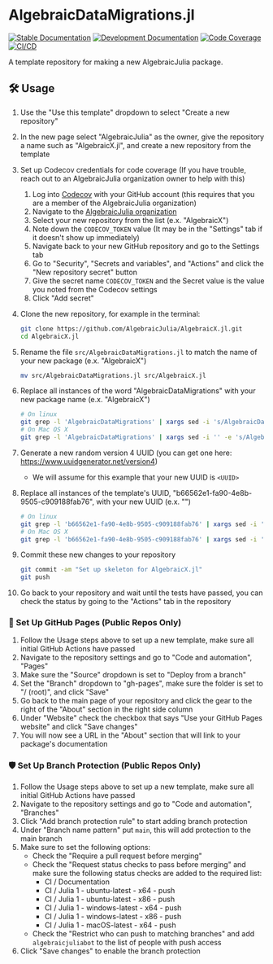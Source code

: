 # AlgebraicDataMigrations.jl

[![Stable Documentation](https://img.shields.io/badge/docs-stable-blue.svg)](https://AlgebraicJulia.github.io/AlgebraicDataMigrations.jl/stable)
[![Development Documentation](https://img.shields.io/badge/docs-dev-blue.svg)](https://AlgebraicJulia.github.io/AlgebraicDataMigrations.jl/dev)
[![Code Coverage](https://codecov.io/gh/AlgebraicJulia/AlgebraicDataMigrations.jl/branch/main/graph/badge.svg)](https://codecov.io/gh/AlgebraicJulia/AlgebraicDataMigrationse.jl)
[![CI/CD](https://github.com/AlgebraicJulia/AlgebraicDataMigrations.jl/actions/workflows/julia_ci.yml/badge.svg)](https://github.com/AlgebraicJulia/AlgebraicDataMigrations.jl/actions/workflows/julia_ci.yml)

A template repository for making a new AlgebraicJulia package.

## 🛠️ Usage

1. Use the "Use this template" dropdown to select "Create a new repository"
2. In the new page select "AlgebraicJulia" as the owner, give the repository a name such as "AlgebraicX.jl", and create a new repository from the template
3. Set up Codecov credentials for code coverage (If you have trouble, reach out to an AlgebraicJulia organization owner to help with this)

   1. Log into [Codecov](https://codecov.io) with your GitHub account (this requires that you are a member of the AlgebraicJulia organization)
   2. Navigate to the [AlgebraicJulia organization](https://app.codecov.io/gh/AlgebraicJulia)
   3. Select your new repository from the list (e.x. "AlgebraicX")
   4. Note down the `CODECOV_TOKEN` value (It may be in the "Settings" tab if it doesn't show up immediately)
   5. Navigate back to your new GitHub repository and go to the Settings tab
   6. Go to "Security", "Secrets and variables", and "Actions" and click the "New repository secret" button
   7. Give the secret name `CODECOV_TOKEN` and the Secret value is the value you noted from the Codecov settings
   8. Click "Add secret"

4. Clone the new repository, for example in the terminal:
   ```sh
   git clone https://github.com/AlgebraicJulia/AlgebraicX.jl.git
   cd AlgebraicX.jl
   ```
5. Rename the file `src/AlgebraicDataMigrations.jl` to match the name of your new package (e.x. "AlgebraicX")
   ```sh
   mv src/AlgebraicDataMigrations.jl src/AlgebraicX.jl
   ```
6. Replace all instances of the word "AlgebraicDataMigrations" with your new package name (e.x. "AlgebraicX")
   ```sh
   # On linux
   git grep -l 'AlgebraicDataMigrations' | xargs sed -i 's/AlgebraicDataMigrations/AlgebraicX/g'
   # On Mac OS X
   git grep -l 'AlgebraicDataMigrations' | xargs sed -i '' -e 's/AlgebraicDataMigrations/AlgebraicX/g'
   ```
7. Generate a new random version 4 UUID (you can get one here: https://www.uuidgenerator.net/version4)
   - We will assume for this example that your new UUID is `<UUID>`
8. Replace all instances of the template's UUID, "b66562e1-fa90-4e8b-9505-c909188fab76", with your new UUID (e.x. "<UUID>")
   ```sh
   # On linux
   git grep -l 'b66562e1-fa90-4e8b-9505-c909188fab76' | xargs sed -i 's/b66562e1-fa90-4e8b-9505-c909188fab76/<UUID>/g'
   # On Mac OS X
   git grep -l 'b66562e1-fa90-4e8b-9505-c909188fab76' | xargs sed -i '' -e 's/b66562e1-fa90-4e8b-9505-c909188fab76/<UUID>/g'
   ```
9. Commit these new changes to your repository
   ```sh
   git commit -am "Set up skeleton for AlgebraicX.jl"
   git push
   ```
10. Go back to your repository and wait until the tests have passed, you can check the status by going to the "Actions" tab in the repository

### 📔 Set Up GitHub Pages (Public Repos Only)

1. Follow the Usage steps above to set up a new template, make sure all initial GitHub Actions have passed
2. Navigate to the repository settings and go to "Code and automation", "Pages"
3. Make sure the "Source" dropdown is set to "Deploy from a branch"
4. Set the "Branch" dropdown to "gh-pages", make sure the folder is set to "/ (root)", and click "Save"
5. Go back to the main page of your repository and click the gear to the right of the "About" section in the right side column
6. Under "Website" check the checkbox that says "Use your GitHub Pages website" and click "Save changes"
7. You will now see a URL in the "About" section that will link to your package's documentation

### 🛡️ Set Up Branch Protection (Public Repos Only)

1. Follow the Usage steps above to set up a new template, make sure all initial GitHub Actions have passed
2. Navigate to the repository settings and go to "Code and automation", "Branches"
3. Click "Add branch protection rule" to start adding branch protection
4. Under "Branch name pattern" put `main`, this will add protection to the main branch
5. Make sure to set the following options:
   - Check the "Require a pull request before merging"
   - Check the "Request status checks to pass before merging" and make sure the following status checks are added to the required list:
     - CI / Documentation
     - CI / Julia 1 - ubuntu-latest - x64 - push
     - CI / Julia 1 - ubuntu-latest - x86 - push
     - CI / Julia 1 - windows-latest - x64 - push
     - CI / Julia 1 - windows-latest - x86 - push
     - CI / Julia 1 - macOS-latest - x64 - push
   - Check the "Restrict who can push to matching branches" and add `algebraicjuliabot` to the list of people with push access
6. Click "Save changes" to enable the branch protection
